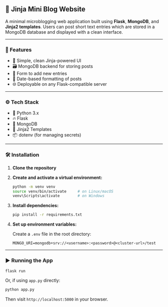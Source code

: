
## 📝 Jinja Mini Blog Website

A minimal microblogging web application built using **Flask**, **MongoDB**, and **Jinja2 templates**. Users can post short text entries which are stored in a MongoDB database and displayed with a clean interface.

---

### 🚀 Features

* 🧠 Simple, clean Jinja-powered UI
* 🗃️ MongoDB backend for storing posts
* 📝 Form to add new entries
* 📅 Date-based formatting of posts
* 🌐 Deployable on any Flask-compatible server

---



### ⚙️ Tech Stack

* 🐍 Python 3.x
* 🔥 Flask
* 🌿 MongoDB
* 🎨 Jinja2 Templates
* 📦 dotenv (for managing secrets)

---

### 🛠️ Installation

1. **Clone the repository**


2. **Create and activate a virtual environment:**

   ```bash
   python -m venv venv
   source venv/bin/activate     # on Linux/macOS
   venv\Scripts\activate        # on Windows
   ```

3. **Install dependencies:**

   ```bash
   pip install -r requirements.txt
   ```

4. **Set up environment variables:**

   Create a `.env` file in the root directory:

   ```
   MONGO_URI=mongodb+srv://<username>:<password>@<cluster-url>/test
   ```

---

### ▶️ Running the App

```bash
flask run
```

Or, if using `app.py` directly:

```bash
python app.py
```

Then visit `http://localhost:5000` in your browser.


